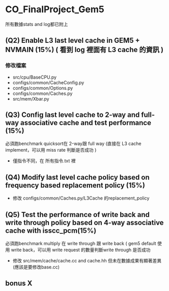 #  CO_FinalProject_Gem5
 所有數據stats and log都已附上
## (Q2) Enable L3 last level cache in GEM5 + NVMAIN (15%) ( 看到 log 裡面有 L3 cache 的資訊 )
### 修改檔案
* src/cpu/BaseCPU.py
* configs/common/CacheConfig.py
* configs/common/Options.py
* configs/common/Caches.py
* src/mem/Xbar.py
## (Q3) Config last level cache to  2-way and full-way associative cache and test performance (15%)
 必須跑benchmark quicksort在 2-way跟 full way (直接在 L3 cache implement，可以用 miss rate 判斷是否成功 )
* 僅指令不同，在 所有指令.txt 裡
## (Q4) Modify last level cache policy based on frequency based replacement policy (15%)
* 修改 configs/common/Caches.py/L3Cache 的replacement_policy
## (Q5) Test the performance of write back and write through policy based on 4-way associative cache with isscc_pcm(15%) 
 必須跑benchmark multiply 在 write through 跟 write back ( gem5 default 使用 write back，可以用 write request 的數量判斷write through 是否成功 
* 修改 src/mem/cache/cache.cc and cache.hh 但未在數據成果有顯著差異
(應該是要修改base.cc)
## bonus X
